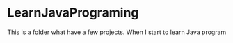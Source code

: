 # LearnJavaPrograming
This is a folder what have a few projects. When I start to learn Java program
